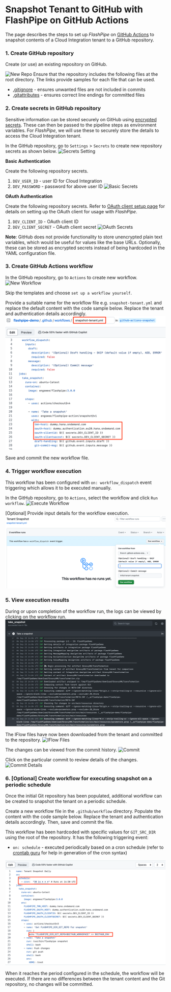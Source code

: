 # Snapshot Tenant to GitHub with FlashPipe on GitHub Actions
The page describes the steps to set up _FlashPipe_ on [GitHub Actions](https://github.com/features/actions) to snapshot contents of a Cloud Integration tenant to a GitHub repository.

### 1. Create GitHub repository
Create (or use) an existing repository on GitHub.

![New Repo](images/setup/git-sync/01_new_repo.png)
Ensure that the repository includes the following files at the root directory. The links provide samples for each file that can be used.

- [.gitignore](https://github.com/engswee/flashpipe-demo/blob/github-actions-snapshot/.gitignore) - ensures unwanted files are not included in commits
- [.gitattributes](https://github.com/engswee/flashpipe-demo/blob/github-actions-snapshot/.gitattributes) - ensures correct line endings for committed files

### 2. Create secrets in GitHub repository
Sensitive information can be stored securely on GitHub using [encrypted secrets](https://docs.github.com/en/actions/reference/encrypted-secrets). These can then be passed to the pipeline steps as environment variables. For _FlashPipe_, we will use these to securely store the details to access the Cloud Integration tenant.

In the GitHub repository, go to `Settings` > `Secrets` to create new repository secrets as shown below.
![Secrets Setting](images/setup/github-actions/05a_secrets.png)

**Basic Authentication**

Create the following repository secrets.
1. `DEV_USER_ID` - user ID for Cloud Integration
2. `DEV_PASSWORD` - password for above user ID
   ![Basic Secrets](images/setup/github-actions/05b_basic_secrets.png)

**OAuth Authentication**

Create the following repository secrets. Refer to [OAuth client setup page](oauth_client.md) for details on setting up the OAuth client for usage with _FlashPipe_.
1. `DEV_CLIENT_ID` - OAuth client ID
2. `DEV_CLIENT_SECRET` - OAuth client secret
   ![OAuth Secrets](images/setup/github-actions/05c_oauth_secrets.png)

**Note**: GitHub does not provide functionality to store unencrypted plain text variables, which would be useful for values like the base URLs. Optionally, these can be stored as encrypted secrets instead of being hardcoded in the YAML configuration file.

### 3. Create GitHub Actions workflow
In the GitHub repository, go to `Actions` to create new workflow.
![New Workflow](images/setup/git-sync/03a_new_workflow.png)

Skip the templates and choose `set up a workflow yourself`.

Provide a suitable name for the workflow file e.g. `snapshot-tenant.yml` and replace the default content with the code sample below. Replace the tenant and authentication details accordingly.
![Snapshot Workflow](images/setup/snapshot/03b_snapshot_workflow.png)

<script src="https://gist.github.com/engswee/95ff1aed35e19cbfb51075add2da3b87.js"></script>

Save and commit the new workflow file.

### 4. Trigger workflow execution
This workflow has been configured with `on: workflow_dispatch` event triggering which allows it to be executed manually.

In the GitHub repository, go to `Actions`, select the workflow and click `Run workflow`.
![Execute Workflow](images/setup/snapshot/04a_run_workflow.png)

[Optional] Provide input details for the workflow execution.
![Workflow Input](images/setup/snapshot/04b_workflow_input.png)

### 5. View execution results
During or upon completion of the workflow run, the logs can be viewed by clicking on the workflow run.
![Workflow Logs](images/setup/snapshot/05a_logs.png)

The IFlow files have now been downloaded from the tenant and committed to the repository.
![IFlow Files](images/setup/snapshot/05b_iflow_files.png)

The changes can be viewed from the commit history.
![Commit](images/setup/snapshot/05c_commits.png)

Click on the particular commit to review details of the changes.
![Commit Details](images/setup/snapshot/05d_commit_details.png)

### 6. [Optional] Create workflow for executing snapshot on a periodic schedule
Once the initial Git repository has been populated, additional workflow can be created to snapshot the tenant on a periodic schedule.

Create a new workflow file in the `.github/workflow` directory. Populate the content with the code sample below. Replace the tenant and authentication details accordingly. Then, save and commit the file.
<script src="https://gist.github.com/engswee/541e951ca7aaec16fcc5deea3e290504.js"></script>

This workflow has been hardcoded with specific values for `GIT_SRC_DIR` using the root of the repository. It has the following triggering event:
- `on: schedule` - executed periodically based on a cron schedule (refer to [crontab guru](https://crontab.guru) for help in generation of the cron syntax)

![Specific Workflow](images/setup/snapshot/06a_specific_workflow.png)

When it reaches the period configured in the schedule, the workflow will be executed. If there are no differences between the tenant content and the Git repository, no changes will be committed.